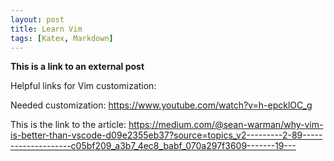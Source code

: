 ```yaml
---
layout: post
title: Learn Vim 
tags: [Katex, Markdown]
---
```


**This is a link to an external post**


Helpful links for Vim customization:

Needed customization: <https://www.youtube.com/watch?v=h-epcklOC_g>

This is the link to the article: <https://medium.com/@sean-warman/why-vim-is-better-than-vscode-d09e2355eb37?source=topics_v2---------2-89--------------------c05bf209_a3b7_4ec8_babf_070a297f3609-------19--->




